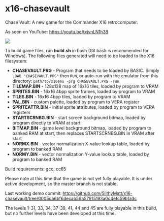 # x16-chasevault
Chase Vault: A new game for the Commander X16 retrocomputer.

As seen on YouTube: https://youtu.be/txjvnLN1h38

![](cv9.gif)

To build game files, run **build.sh** in bash (Git bash is recommended for Windows). The following files generated will need to be loaded to the X16 filesystem:

* **CHASEVAULT.PRG** - Program that needs to be loaded by BASIC.
Simply `LOAD "CHASEVAULT.PRG"` then `RUN`, or auto-run with the emulator from this directory: `path/to/x16emu -prg CHASEVAULT.PRG -run`
* **TILEMAP.BIN** - 128x128 map of 16x16 tiles, loaded by program to VRAM
* **SPRITES.BIN** - 16x16 4bpp sprite frames, loaded by program to VRAM
* **TILES.BIN** - 16x16 4bpp tiles, loaded by program to VRAM
* **PAL.BIN** - custom palette, loaded by program to VERA register
* **SPRITEATTR.BIN** - initial sprite attributes, loaded by program to VERA registers
* **STARTSCRNBG.BIN** - start screen background bitmap, loaded by program directly to VRAM at start
* **BITMAP.BIN** - game level background bitmap, loaded by program to banked RAM at start, then replaces STARTSCRNBG.BIN in VRAM after start
* **NORMX.BIN** - vector normalization X-value lookup table, loaded by program to banked RAM
* **NORMY.BIN** - vector normalization Y-value lookup table, loaded by program to banked RAM

Build requirements: gcc, cc65

Please note at this time that the game is not yet fully
playable. It is under active development, so the master branch is not stable.

Last working demo commit: https://github.com/SlithyMatt/x16-chasevault/tree/0005ca6bf6decab56a57915193a0c4efc59b1a3c

The levels 1-31, 33, 34, 37-39, 41, 44 and 45 are fully playable in this build, but no further levels have been developed at this time.
